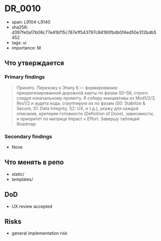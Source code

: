 # DR_0010

- span: L9104-L9140
- sha256: d397fe0a17b08c77e41bf15c787e1f543797c84190fbdb0f4ed50e312bdb5452
- tags: ui
- importance: M

## Что утверждается
### Primary findings
> Принято. Перехожу к Этапу 6 — формированию приоритизированной дорожной карты по фазам S0–S6, строго следуя изначальному промпту. Я соберу инициативы из Mod1/2/3, Res1/2 и аудита кода, сгруппирую их по фазам (S0: Stabilize & Secure, S1: Data Integrity, S2: UX, и т.д.), укажу для каждой описание, критерии готовности (Definition of Done), зависимости, и приоритет по матрице Impact × Effort. Завершу таблицей Roadmap.
> 

### Secondary findings
- None

## Что менять в репо
- static/
- templates/

## DoD
- UX review accepted

## Risks
- general implementation risk
